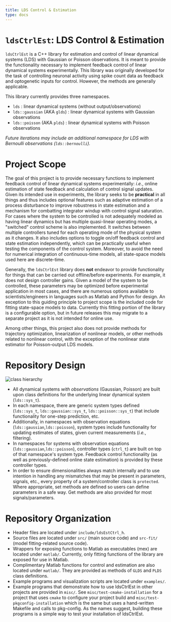 ```yaml
---
title: LDS Control & Estimation
type: docs
---
```


# `ldsCtrlEst`: LDS Control & Estimation
`ldsCtrlEst` is a C++ library for estimation and control of linear dynamical systems (LDS) with Gaussian or Poisson observations. It is meant to provide the functionality necessary to implement feedback control of linear dynamical systems experimentally. This library was originally developed for the task of controlling neuronal activity using spike count data as feedback and optogenetic inputs for control. However, the methods are generally applicable.

This library currently provides three namespaces.
 - `lds` : linear dynamical systems (without output/observations)
 - `lds::gaussian` (AKA `glds`) : linear dynamical systems with Gaussian observations
 - `lds::poisson` (AKA `plds`) : linear dynamical systems with Poisson observations

*Future iterations may include an additional namespace for LDS with Bernoulli observations (`lds::bernoulli`).*

# Project Scope
The goal of this project is to provide necessary functions to implement feedback control of linear dynamical systems experimentally: *i.e.*, online estimation of state feedback and calculation of control signal updates. Given its intended use in experiments, the library seeks to be **practical** in all things and thus includes optional features such as adaptive estimation of a process disturbance to improve robustness in state estimation and a mechanism for combatting integrator windup with control signal saturation. For cases where the system to be controlled is not adequately modeled as having linear dynamics but has multiple quasi-linear operating modes, a "switched" control scheme is also implemented. It switches between multiple controllers tuned for each operating mode of the physical system as it changes. It also includes options to toggle on/off feedback control and state estimation independently, which can be practically useful when testing the components of the control system. Moreover, to avoid the need for numerical integration of continuous-time models, all state-space models used here are discrete-time.

Generally, the `ldsCtrlEst` library does **not** endeavor to provide functionality for things that can be carried out offline/before experiments. For example, it does not design controller gains. Given a model of the system to be controlled, these parameters may be optimized before experimental application in most cases, and there are numerous options available to scientists/engineers in languages such as Matlab and Python for design. An exception to this guiding principle to project scope is the included code for fitting state-space models to data. Currently this fitting portion of the library is a configurable option, but in future releases this may migrate to a separate project as it is not intended for online use.

Among other things, this project also does not provide methods for trajectory optimization, linearization of nonlinear models, or other methods related to nonlinear control, with the exception of the nonlinear state estimator for Poisson-output LDS models.

# Repository Design
![class hierarchy](/ldsctrlest/classlds_1_1sys__t__inherit__graph.png)

- All dynamical systems *with observations* (Gaussian, Poisson) are built upon class definitions for the underlying linear dynamical system (`lds::sys_t`).
- In each namespace, there are generic system types defined (`lds::sys_t`, `lds::gaussian::sys_t`, `lds::poisson::sys_t`) that include functionality for one-step prediction, etc.
- Additionally, in namespaces with observation equations (`lds::gaussian`,`lds::poisson`), system types include functionality for updating estimates of states, given current measurements (*i.e.*, filtering).
- In namespaces for systems with observation equations (`lds::gaussian`,`lds::poisson`), controller types (`ctrl_t`) are built on top of that namespace's system type. Feedback control functionality (as well as previously-defined online state estimation) is provided by these controller types.
- In order to ensure dimensionalities always match internally and to use intention in handling any mismatches that may be present in parameters, signals, etc., every property of a system/controller class is `protected`. Where appropriate, set methods are defined so users can define parameters in a safe way. Get methods are also provided for most signals/parameters.

# Repository Organization
- Header files are located under `include/ldsEstCtrl_h`.
- Source files are located under `src/` (main source code) and `src-fit/` (model fitting-related source code).
- Wrappers for exposing functions to Matlab as executables (mex) are located under `matlab/`. Currently, only fitting functions of the library are exposed for use in Matlab.
- Complimentary Matlab functions for control and estimation are also located under `matlab/`. They are provided as methods of `GLDS` and `PLDS` class definitions.
- Example programs and visualization scripts are located under `examples/`.
- Example programs that demonstrate how to use ldsCtrlEst in other projects are provided in `misc/`. See `misc/test-cmake-installation` for a project that uses `cmake` to configure your project build and `misc/test-pkgconfig-installation` which is the same but uses a hand-written Makefile and calls to pkg-config. As the names suggest, building these programs is a simple way to test your installation of ldsCtrlEst.

